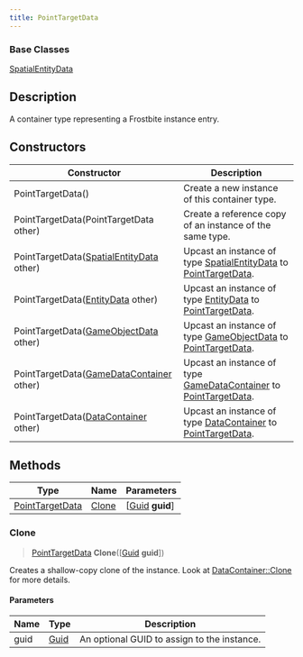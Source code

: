 ```yaml
---
title: PointTargetData
---
```

### Base Classes

[SpatialEntityData](/vext/ref/fb/spatialentitydata/)

## Description

A container type representing a Frostbite instance entry.

## Constructors

| Constructor                                                                | Description                                                                                                           |
| -------------------------------------------------------------------------- | --------------------------------------------------------------------------------------------------------------------- |
| PointTargetData()                                                          | Create a new instance of this container type.                                                                         |
| PointTargetData(PointTargetData other)                                     | Create a reference copy of an instance of the same type.                                                              |
| PointTargetData([SpatialEntityData](/vext/ref/fb/spatialentitydata/) other)              | Upcast an instance of type [SpatialEntityData](/vext/ref/fb/spatialentitydata/) to [PointTargetData](/vext/ref/fb/pointtargetdata/).              |
| PointTargetData([EntityData](/vext/ref/fb/entitydata/) other)                            | Upcast an instance of type [EntityData](/vext/ref/fb/entitydata/) to [PointTargetData](/vext/ref/fb/pointtargetdata/).                            |
| PointTargetData([GameObjectData](/vext/ref/fb/gameobjectdata/) other)                    | Upcast an instance of type [GameObjectData](/vext/ref/fb/gameobjectdata/) to [PointTargetData](/vext/ref/fb/pointtargetdata/).                    |
| PointTargetData([GameDataContainer](/vext/ref/fb/gamedatacontainer/) other)              | Upcast an instance of type [GameDataContainer](/vext/ref/fb/gamedatacontainer/) to [PointTargetData](/vext/ref/fb/pointtargetdata/).              |
| PointTargetData([DataContainer](/vext/ref/shared/class/datacontainer) other) | Upcast an instance of type [DataContainer](/vext/ref/shared/class/datacontainer) to [PointTargetData](/vext/ref/fb/pointtargetdata/). |

## Methods

| Type                               | Name            | Parameters                                     |
| ---------------------------------- | --------------- | ---------------------------------------------- |
| [PointTargetData](/vext/ref/fb/pointtargetdata/) | [Clone](#clone) | \[[Guid](/vext/ref/shared/class/guid) **guid**\] |

### Clone

> [PointTargetData](/vext/ref/fb/pointtargetdata/) **Clone**(\[[Guid](/vext/ref/shared/class/guid) **guid**\])

Creates a shallow-copy clone of the instance. Look at [DataContainer::Clone](/vext/ref/shared/class/datacontainer#clone) for more details.

#### Parameters

| Name | Type         | Description                                 |
| ---- | ------------ | ------------------------------------------- |
| guid | [Guid](/vext/ref/shared/class/guid/) | An optional GUID to assign to the instance. |
